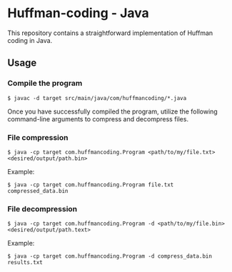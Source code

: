# Huffman-coding - Java

This repository contains a straightforward implementation of Huffman coding in Java.

## Usage

### Compile the program

```
$ javac -d target src/main/java/com/huffmancoding/*.java
```

Once you have successfully compiled the program, utilize the following command-line arguments to compress and decompress files.

### File compression

```
$ java -cp target com.huffmancoding.Program <path/to/my/file.txt> <desired/output/path.bin>
```

Example:

```
$ java -cp target com.huffmancoding.Program file.txt compressed_data.bin
```

### File decompression

```
$ java -cp target com.huffmancoding.Program -d <path/to/my/file.bin> <desired/output/path.text>
```

Example:

```
$ java -cp target com.huffmancoding.Program -d compress_data.bin results.txt
```

